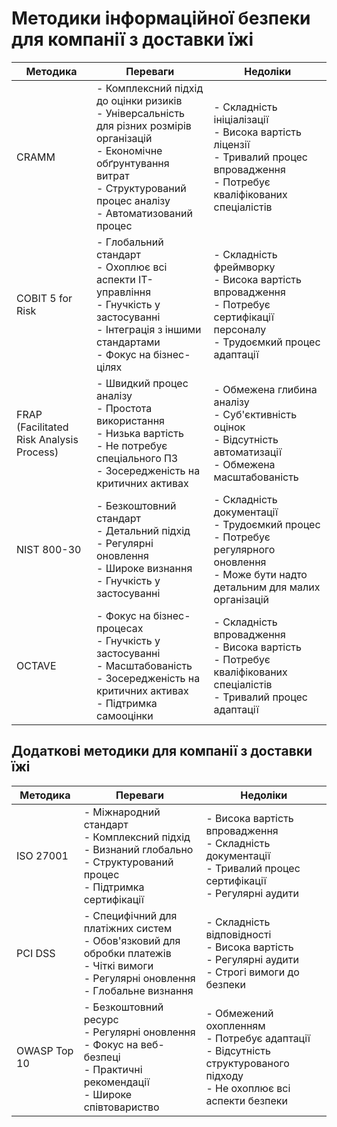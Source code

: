 # Методики інформаційної безпеки для компанії з доставки їжі

| Методика | Переваги | Недоліки |
|----------|-----------|-----------|
| CRAMM | - Комплексний підхід до оцінки ризиків<br>- Універсальність для різних розмірів організацій<br>- Економічне обґрунтування витрат<br>- Структурований процес аналізу<br>- Автоматизований процес | - Складність ініціалізації<br>- Висока вартість ліцензії<br>- Тривалий процес впровадження<br>- Потребує кваліфікованих спеціалістів |
| COBIT 5 for Risk | - Глобальний стандарт<br>- Охоплює всі аспекти IT-управління<br>- Гнучкість у застосуванні<br>- Інтеграція з іншими стандартами<br>- Фокус на бізнес-цілях | - Складність фреймворку<br>- Висока вартість впровадження<br>- Потребує сертифікації персоналу<br>- Трудоємкий процес адаптації |
| FRAP (Facilitated Risk Analysis Process) | - Швидкий процес аналізу<br>- Простота використання<br>- Низька вартість<br>- Не потребує спеціального ПЗ<br>- Зосередженість на критичних активах | - Обмежена глибина аналізу<br>- Суб'єктивність оцінок<br>- Відсутність автоматизації<br>- Обмежена масштабованість |
| NIST 800-30 | - Безкоштовний стандарт<br>- Детальний підхід<br>- Регулярні оновлення<br>- Широке визнання<br>- Гнучкість у застосуванні | - Складність документації<br>- Трудоємкий процес<br>- Потребує регулярного оновлення<br>- Може бути надто детальним для малих організацій |
| OCTAVE | - Фокус на бізнес-процесах<br>- Гнучкість у застосуванні<br>- Масштабованість<br>- Зосередженість на критичних активах<br>- Підтримка самооцінки | - Складність впровадження<br>- Висока вартість<br>- Потребує кваліфікованих спеціалістів<br>- Тривалий процес адаптації |

## Додаткові методики для компанії з доставки їжі

| Методика | Переваги | Недоліки |
|----------|-----------|-----------|
| ISO 27001 | - Міжнародний стандарт<br>- Комплексний підхід<br>- Визнаний глобально<br>- Структурований процес<br>- Підтримка сертифікації | - Висока вартість впровадження<br>- Складність документації<br>- Тривалий процес сертифікації<br>- Регулярні аудити |
| PCI DSS | - Специфічний для платіжних систем<br>- Обов'язковий для обробки платежів<br>- Чіткі вимоги<br>- Регулярні оновлення<br>- Глобальне визнання | - Складність відповідності<br>- Висока вартість<br>- Регулярні аудити<br>- Строгі вимоги до безпеки |
| OWASP Top 10 | - Безкоштовний ресурс<br>- Регулярні оновлення<br>- Фокус на веб-безпеці<br>- Практичні рекомендації<br>- Широке співтовариство | - Обмежений охопленням<br>- Потребує адаптації<br>- Відсутність структурованого підходу<br>- Не охоплює всі аспекти безпеки | 
